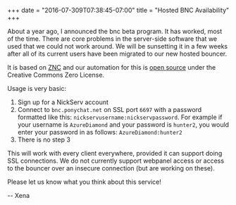 +++
date = "2016-07-309T07:38:45-07:00"
title = "Hosted BNC Availability"
+++

About a year ago, I announced the bnc beta program. It has worked, most of the time. There are core problems in the server-side software that we used that we could not work around. We will be sunsetting it in a few weeks after all of its current users have been migrated to our new hosted bouncer.

It is based on [ZNC](http://znc.in) and our automation for this is [open source](https://github.com/PonyChat/docker-hosted-znc) under the Creative Commons Zero License.

Usage is very basic:

1. Sign up for a NickServ account
2. Connect to `bnc.ponychat.net` on SSL port `6697` with a password formatted like this: `nickservusername:nickservpassword`. For example if your username is `AzureDiamond` and your password is `hunter2`, you would enter your password in as follows: `AzureDiamond:hunter2`
3. There is no step 3

This will work with every client everywhere, provided it can support doing SSL connections. We do not currently support webpanel access or access to the bouncer over an insecure connection (but are working on these).

Please let us know what you think about this service!

-- Xena
